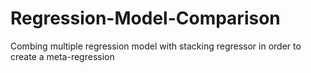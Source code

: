 # Regression-Model-Comparison
Combing multiple regression model with stacking regressor in order to create a meta-regression
